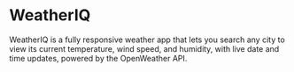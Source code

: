 # WeatherIQ
WeatherIQ is a fully responsive weather app that lets you search any city to view its current temperature, wind speed, and humidity, with live date and time updates, powered by the OpenWeather API.
